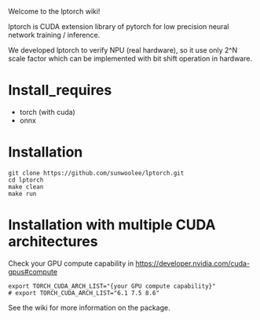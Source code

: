 Welcome to the lptorch wiki!

lptorch is CUDA extension library of pytorch for low precision neural network training / inference.

We developed lptorch to verify NPU (real hardware), so it use only 2^N scale factor which can be implemented with bit shift operation in hardware.

# Install_requires
* torch (with cuda)
* onnx

# Installation
```
git clone https://github.com/sunwoolee/lptorch.git
cd lptorch
make clean
make run
```

# Installation with multiple CUDA architectures
Check your GPU compute capability in https://developer.nvidia.com/cuda-gpus#compute  
```
export TORCH_CUDA_ARCH_LIST="{your GPU compute capability}"
# export TORCH_CUDA_ARCH_LIST="6.1 7.5 8.6"
```

See the wiki for more information on the package.
